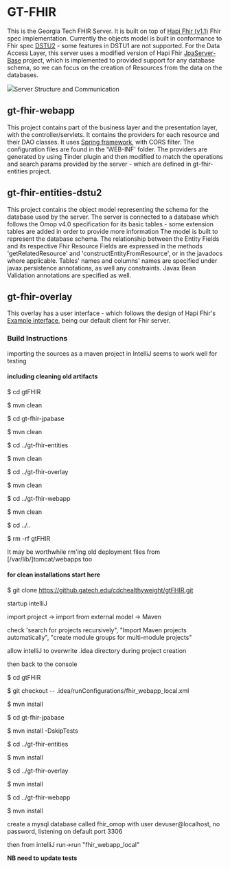 # GT-FHIR

This is the Georgia Tech FHIR Server. It is built on top of <a href="https://github.com/jamesagnew/hapi-fhir/releases/tag/v1.1">Hapi Fhir (v1.1)</a> Fhir spec implementation. Currently the objects model is built in conformance to Fhir spec <a href="http://hl7.org/fhir/2015May">DSTU2</a> - some features in DSTU1 are not supported.
For the Data Access Layer, this server uses a modified version of Hapi Fhir <a href="https://github.com/ismael-sarmento-jr/hapi-fhir/tree/master/hapi-fhir-jpaserver-base">JpaServer-Base</a> project, which is implemented to provided support for any database schema, so we can focus on the creation of Resources from the data on the databases.

<img src="https://gtvault-my.sharepoint.com/personal/isarmento6_gatech_edu/_layouts/15/guestaccess.aspx?guestaccesstoken=FFSRHfel2NS71y8vd%2fLMx21iXrcNbU%2bYAg7tVElc%2fAw%3d&docid=00227279769bc4ea3b77aaede60011f45">Server Structure and Communication</img>


## gt-fhir-webapp

This project contains part of the business layer and the presentation layer, with the controller/servlets. It contains the providers for each resource and their DAO classes. It uses <a href="http://projects.spring.io/spring-framework">Spring framework</a>, with CORS filter. The configuration files are found in the 'WEB-INF' folder.
The providers are generated by using <a>Tinder plugin</a> and then modified to match the operations and search params provided by the server - which are defined in gt-fhir-entities project.

## gt-fhir-entities-dstu2

This project contains the object model representing the schema for the database used by the server. 
The server is connected to a database which follows the Omop v4.0 specification for its basic tables - some extension tables are added in order to provide more information
The model is built to represent the database schema. The relationship between the Entity Fields and its respective Fhir Resource Fields are expressed in the methods 'getRelatedResource' and 'constructEntityFromResource', or in the javadocs where applicable. 
Tables' names and columns' names are specified under javax.persistence annotations, as well any constraints. Javax Bean Validation annotations are specified as well.

## gt-fhir-overlay

This overlay has a user interface - which follows the design of Hapi Fhir's <a href="https://github.com/jamesagnew/hapi-fhir/tree/master/hapi-fhir-testpage-overlay">Example interface</a>, being our default client for Fhir server.


### Build Instructions

importing the sources as a maven project in IntelliJ seems to work well for testing

#### including cleaning old artifacts
$ cd gtFHIR

$ mvn clean

$ cd gt-fhir-jpabase

$ mvn clean

$ cd ../gt-fhir-entities

$ mvn clean

$ cd ../gt-fhir-overlay

$ mvn clean

$ cd ../gt-fhir-webapp

$ mvn clean

$ cd ../..

$ rm -rf gtFHIR

It may be worthwhile rm'ing old deployment files from [/var/lib/]tomcat/webapps too

#### for clean installations start here 

$ git clone https://github.gatech.edu/cdchealthyweight/gtFHIR.git

startup intelliJ

import project -> import from external model -> Maven

check 'search for projects recursively", "Import Maven projects automatically", "create module groups for multi-module projects"

allow intelliJ to overwrite .idea directory during project creation

then back to the console

$ cd gtFHIR

$ git checkout -- .idea/runConfigurations/fhir_webapp_local.xml

$ mvn install

$ cd gt-fhir-jpabase

$ mvn install -DskipTests

$ cd ../gt-fhir-entities

$ mvn install

$ cd ../gt-fhir-overlay

$ mvn install

$ cd ../gt-fhir-webapp

$ mvn install

create a mysql database called fhir_omop with user devuser@localhost, no password, listening on default port 3306

then from intelliJ run->run "fhir_webapp_local"

**NB need to update tests**
